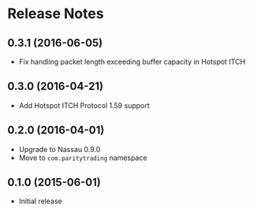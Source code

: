 Release Notes
=============


0.3.1 (2016-06-05)
------------------

- Fix handling packet length exceeding buffer capacity in Hotspot ITCH


0.3.0 (2016-04-21)
------------------

- Add Hotspot ITCH Protocol 1.59 support


0.2.0 (2016-04-01)
------------------

- Upgrade to Nassau 0.9.0
- Move to `com.paritytrading` namespace


0.1.0 (2015-06-01)
------------------

- Initial release
